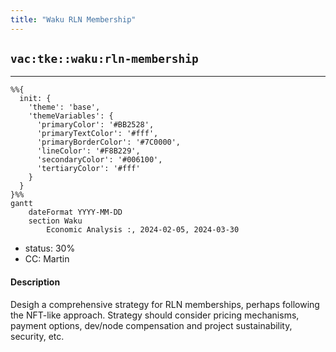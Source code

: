 ```yaml
---
title: "Waku RLN Membership"
---
```

## `vac:tke::waku:rln-membership`
---

```mermaid
%%{ 
  init: { 
    'theme': 'base', 
    'themeVariables': { 
      'primaryColor': '#BB2528', 
      'primaryTextColor': '#fff', 
      'primaryBorderColor': '#7C0000', 
      'lineColor': '#F8B229', 
      'secondaryColor': '#006100', 
      'tertiaryColor': '#fff' 
    } 
  } 
}%%
gantt
	dateFormat YYYY-MM-DD 
	section Waku
		Economic Analysis :, 2024-02-05, 2024-03-30
```

- status: 30%
- CC: Martin

#### Description

Desigh a comprehensive strategy for RLN memberships, perhaps following the NFT-like approach. Strategy should consider pricing mechanisms, payment options, dev/node compensation and project sustainability, security, etc.
